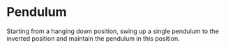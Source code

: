 Pendulum
========

Starting from a hanging down position, swing up a single pendulum to the
inverted position and maintain the pendulum in this position.